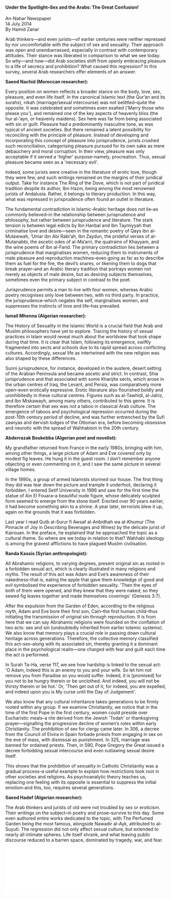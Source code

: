 <h4>Under the Spotlight–Sex and the Arabs: The Great Confusion!</h4>

An-Nahar Newspaper  
14 July 2014  
By Hamid Zanar  

Arab thinkers—and even jurists—of earlier centuries were neither repressed by nor uncomfortable with the subject of sex and sexuality. Their approach was open and unembarrassed, especially in contrast with contemporary attitudes. Their stance was liberated in comparison to what we see today. So why—and how—did Arab societies shift from openly embracing pleasure to a life of secrecy and prohibition? What caused this regression? In this survey, several Arab researchers offer elements of an answer.

<b>Saeed Nachid (Moroccan researcher):</b>

Every position on women reflects a broader stance on the body, love, sex, pleasure, and even life itself. In the canonical Islamic text (the Qur’an and its surahs), nikah (marriage/sexual intercourse) was not belittled–quite the opposite. It was celebrated and sometimes even exalted ('Marry those who please you'), and remained one of the key aspects of heavenly bliss (the hur al-‘ayn, or heavenly maidens). Sex here was far from being associated with sin or guilt. Pleasure had a predominantly masculine tone, as was typical of ancient societies. But there remained a latent possibility for reconciling with the principle of pleasure. Instead of developing and incorporating this concept of pleasure into jurisprudence, jurists crushed such reconciliation, categorising pleasure pursued for its own sake as mere debauchery and moral corruption. In their view, pleasure was only acceptable if it served a 'higher' purpose–namely, procreation. Thus, sexual pleasure became seen as a 'necessary evil'.

Indeed, some jurists were creative in the literature of erotic love, though they were few, and such writings remained on the margins of their juridical output. Take for instance The Ring of the Dove, which is not part of juridical tradition despite its author, Ibn Hazm, being among the most renowned jurists of Andalusia. Rather, it belongs to literary production. In this way, what was repressed in jurisprudence often found an outlet in literature.

The fundamental contradiction in Islamic-Arabic heritage does not lie–as commonly believed–in the relationship between jurisprudence and philosophy, but rather between jurisprudence and literature. The stark tension is between legal edicts by Ibn Hanbal and Ibn Taymiyyah that criminalise love and desire—seen in the romantic poetry of Qays ibn al-Mulawwah, ‘Umar ibn Abi Rabi‘ah, Ibn Zaydun, the prideful verses of al-Mutanabbi, the ascetic odes of al-Ma‘arri, the quatrains of Khayyam, and the wine poems of Ibn al-Farid. The primary contradiction lies between a jurisprudence that marginalises women, reducing them to instruments of male pleasure and reproduction machines–even going as far as to describe them as fuel for the fire, the devil’s snares, or likening them to dogs that break prayer–and an Arabic literary tradition that portrays women not merely as objects of male desire, but as desiring subjects themselves, sometimes even the primary subject in contrast to the poet.

Jurisprudence permits a man to live with four women, whereas Arabic poetry recognises only love between two, with no third party. In practice, the jurisprudence–which negates the self, marginalises women, and suppresses the instincts of love and life–has prevailed.

<b>Ismail Mhenna (Algerian researcher):</b>

The History of Sexuality in the Islamic World is a crucial field that Arab and Muslim philosophers have yet to explore. Tracing the history of sexual practices in Islam would reveal much about the worldview that took shape during that time. It is clear that Islam, following its emergence, swiftly fragmented into sects and schools due to its rapid spread across conflicting cultures. Accordingly, sexual life as intertwined with the new religion was also shaped by these differences.

Sunni jurisprudence, for instance, developed in the austere, desert setting of the Arabian Peninsula and became ascetic and strict. In contrast, Shia jurisprudence and that associated with some Kharijite sects, which arose in the urban centres of Iraq, the Levant, and Persia, was comparatively more open–even erotically expressive. Erotic literature also flourished boldly and uninhibitedly in these cultural centres. Figures such as al-Tawhidi, al-Jahiz, and Ibn Miskawayh, among many others, contributed to this genre. It is therefore certain that sex was not a taboo in classical Arab culture. The emergence of taboos and psychological repression occurred during the post-15th century period of decline, and was further entrenched by the Sufi zawiyas and dervish lodges of the Ottoman era, before becoming obsessive and neurotic with the spread of Wahhabism in the 20th century.

<b>Abderrazak Boukebba (Algerian poet and novelist):</b>

My grandfather returned from France in the early 1980s, bringing with him, among other things, a large picture of Adam and Eve covered only by modest fig leaves. He hung it in the guest room. I don’t remember anyone objecting or even commenting on it, and I saw the same picture in several village homes.

In the 1990s, a group of armed Islamists stormed our house. The first thing they did was tear down the picture and trample it underfoot, declaring it forbidden. I entered Setif University in 1996 and saw for the first time the statue of Ain El Fouara–a beautiful nude figure, whose delicately sculpted form seemed to emerge from the stone itself. Erected over 90 years earlier, it had become something akin to a shrine. A year later, terrorists blew it up, again on the grounds that it was forbidden.

Last year I read Qutb al-Surur fi Awsaf al-Anbidhah wa al-Khumur (The Pinnacle of Joy in Describing Beverages and Wines) by the delicate jurist of Kairouan. In the preface, he explained that he approached the topic as a cultural theme. So where are we today in relation to that? Wahhabi ideology is among the gravest afflictions to have plagued Muslim civilisation.

<b>Randa Kassis (Syrian anthropologist):</b>

All Abrahamic religions, to varying degrees, present original sin as rooted in a forbidden sexual act, which is clearly illustrated in many religions and myths. The result of this act was Adam and Eve’s awareness of their nakedness–that is, eating the apple that gave them knowledge of good and evil symbolised the experience of forbidden sexuality. 'Then the eyes of both of them were opened, and they knew that they were naked; so they sewed fig leaves together and made themselves coverings' (Genesis 3:7).

After the expulsion from the Garden of Eden, according to the religious myth, Adam and Eve bore their first son, Cain–the first human child–thus initiating the transmission of original sin through reproduction. It is from here that we can say Abrahamic religions were founded on the conflation of two acts: sex and sin (undoubtedly inherited from earlier totemic systems). We also know that memory plays a crucial role in passing down cultural heritage across generations. Therefore, the collective memory classified this act–sex–along with its associated sin, thereby granting it a dominant place in the psychological realm—one charged with fear and guilt each time the act is performed.

In Surah Ta-Ha, verse 117, we see how hardship is linked to the sexual act: 'O Adam, indeed this is an enemy to you and your wife. So let him not remove you from Paradise so you would suffer. Indeed, it is \[promised\] for you not to be hungry therein or be unclothed. And indeed, you will not be thirsty therein or be hot.' Or, 'Then get out of it, for indeed, you are expelled, and indeed upon you is My curse until the Day of Judgement'.

We also know that any cultural inheritance takes generations to be firmly rooted within any group. If we examine Christianity, we notice that in the time of the first Pope in the first century, women could preside over Eucharistic meals–a rite derived from the Jewish 'Todah' or thanksgiving prayer—signalling the progressive decline of women’s roles within early Christianity. The prohibition of sex for clergy came later. In 306, a decree from the Council of Elvira in Spain forbade priests from engaging in sex on the eve of mass, with dismissal as punishment. In 325, marriage was banned for ordained priests. Then, in 590, Pope Gregory the Great issued a decree forbidding sexual intercourse and even outlawing sexual desire itself.

This shows that the prohibition of sexuality in Catholic Christianity was a gradual process–a useful example to explain how restrictions took root in other societies and religions. As psychoanalytic theory teaches us, replacing one feeling with its opposite is essential to suppress the initial emotion–and this, too, requires several generations.

<b>Saeed Hadef (Algerian researcher):</b>

The Arab thinkers and jurists of old were not troubled by sex or eroticism. Their writings on the subject–in poetry and prose–survive to this day. Some even authored entire works dedicated to the topic, with The Perfumed Garden being the most famous, alongside Nawadir al-Ayk, attributed to al-Suyuti. The regression did not only affect sexual culture, but extended to nearly all intimate spheres. Life itself shrank, and what leaving public discourse reduced to a barren space, dominated by tragedy, war, and fear.

![](9.pdf)
<p></p>
